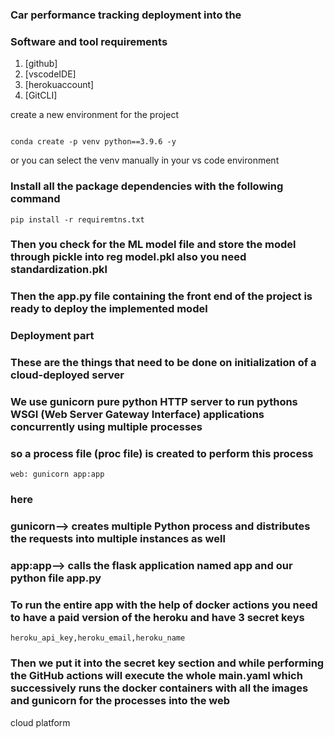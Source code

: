 ### Car performance tracking deployment into the 
### Software and tool requirements
1. [github]
2. [vscodeIDE]
3. [herokuaccount]
4. [GitCLI]

create a new environment for the project

```

conda create -p venv python==3.9.6 -y

```
or you can select the venv manually in your vs code environment 

### Install all the package dependencies with the following command
```
pip install -r requiremtns.txt
```
### Then you check for the ML model file and store the model through pickle into reg model.pkl also you need standardization.pkl 
### Then the app.py file containing the front end of the project is ready to deploy the implemented model 


### Deployment part
### These are the things that need to be done on initialization of a cloud-deployed server
### We use gunicorn pure python HTTP server to run pythons WSGI (Web Server Gateway Interface) applications concurrently using multiple processes
### so a process file (proc file) is created to perform this process 

```
web: gunicorn app:app
```
### here
### gunicorn--> creates multiple Python process and distributes the requests into multiple instances as well 
### app:app--> calls the flask application named app and our python file app.py


### To run the entire app with the help of docker actions you need to have a paid version of the heroku and have 3 secret keys 
```heroku_api_key,heroku_email,heroku_name ```
### Then we put it into the secret key section and while performing the GitHub actions will execute the whole main.yaml which successively runs the docker containers with all the images and gunicorn for the processes into the web 
cloud platform
